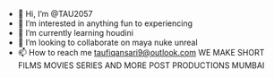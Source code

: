 - 👋 Hi, I’m @TAU2057
- 👀 I’m interested in anything fun to experiencing
- 🌱 I’m currently learning houdini
- 💞️ I’m looking to collaborate on maya nuke unreal
- 📫 How to reach me taufiqansari9@outlook.com
  WE MAKE SHORT FILMS MOVIES SERIES AND MORE POST PRODUCTIONS MUMBAI
<!---
TAU2057/TAU2057 is a ✨ special ✨ repository because its `README.md` (this file) appears on your GitHub profile.
You can click the Preview link to take a look at your changes.
--->
